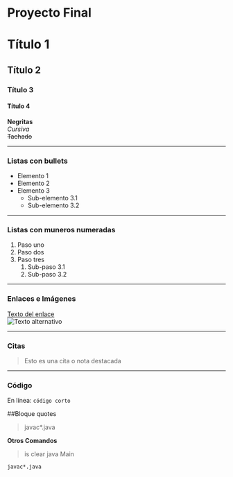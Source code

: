 # Proyecto Final
# Título 1
## Título 2
### Título 3
#### Título 4

**Negritas**  
*Cursiva*  
~~Tachado~~

---

### Listas con bullets

- Elemento 1
- Elemento 2
- Elemento 3
  - Sub-elemento 3.1
  - Sub-elemento 3.2

---

### Listas con muneros numeradas

1. Paso uno
2. Paso dos
3. Paso tres
   1. Sub-paso 3.1
   2. Sub-paso 3.2

---

### Enlaces e Imágenes

[Texto del enlace](https://ejemplo.com)  
![Texto alternativo](https://ruta-de-la-imagen.png)

---

### Citas

> Esto es una cita o nota destacada

---

### Código

En línea: `código corto`

##Bloque quotes
>javac*.java

**Otros Comandos**
>is
>clear
>java Main

  ```bash
javac*.java
  ```






